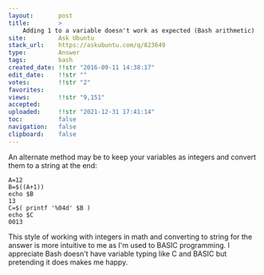 ```yaml
---
layout:       post
title:        >
    Adding 1 to a variable doesn't work as expected (Bash arithmetic)
site:         Ask Ubuntu
stack_url:    https://askubuntu.com/q/823649
type:         Answer
tags:         bash
created_date: !!str "2016-09-11 14:38:17"
edit_date:    !!str ""
votes:        !!str "2"
favorites:    
views:        !!str "9,151"
accepted:     
uploaded:     !!str "2021-12-31 17:41:14"
toc:          false
navigation:   false
clipboard:    false
---
```


An alternate method may be to keep your variables as integers and convert them to a string at the end:

``` 
A=12
B=$((A+1))
echo $B
13
C=$( printf '%04d' $B )
echo $C
0013

```

This style of working with integers in math and converting to string for the answer is more intuitive to me as I'm used to BASIC programming. I appreciate Bash doesn't have variable typing like C and BASIC but pretending it does makes me happy.
